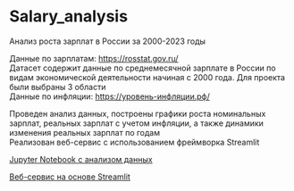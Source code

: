 # Salary_analysis
Анализ роста зарплат в России за 2000-2023 годы

Данные по зарплатам: https://rosstat.gov.ru/     
Датасет содержит данные по среднемесячной зарплате в России по видам экономической деятельности начиная с 2000 года. Для проекта были выбраны 3 области     
Данные по инфляции: https://уровень-инфляции.рф/

Проведен анализ данных, построены графики роста номинальных зарплат, реальных зарплат с учетом инфляции, а также динамики изменения реальных зарплат по годам    
Реализован веб-сервис с использованием фреймворка Streamlit

[Jupyter Notebook с анализом данных](https://github.com/AleksandrShushunov/Salary_analysis/blob/main/Analysis.ipynb)

[Веб-сервис на основе Streamlit](https://salaryanalysis-57mmexzizdfxxf9jsixqzj.streamlit.app/)
